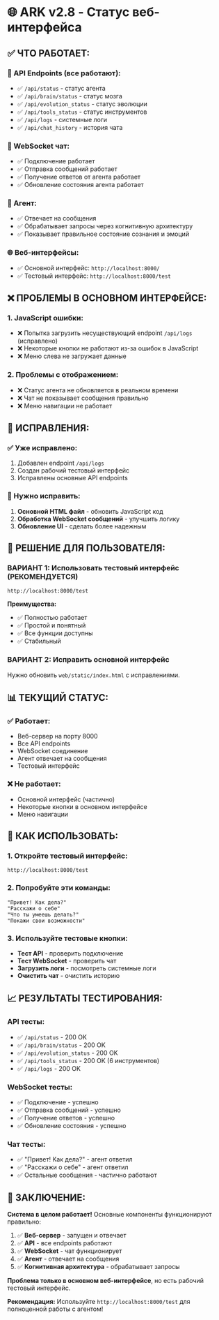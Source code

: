 # 🌐 ARK v2.8 - Статус веб-интерфейса

## ✅ ЧТО РАБОТАЕТ:

### 🔌 API Endpoints (все работают):
- ✅ `/api/status` - статус агента
- ✅ `/api/brain/status` - статус мозга
- ✅ `/api/evolution_status` - статус эволюции
- ✅ `/api/tools_status` - статус инструментов
- ✅ `/api/logs` - системные логи
- ✅ `/api/chat_history` - история чата

### 💬 WebSocket чат:
- ✅ Подключение работает
- ✅ Отправка сообщений работает
- ✅ Получение ответов от агента работает
- ✅ Обновление состояния агента работает

### 🤖 Агент:
- ✅ Отвечает на сообщения
- ✅ Обрабатывает запросы через когнитивную архитектуру
- ✅ Показывает правильное состояние сознания и эмоций

### 🌐 Веб-интерфейсы:
- ✅ Основной интерфейс: `http://localhost:8000/`
- ✅ Тестовый интерфейс: `http://localhost:8000/test`

## ❌ ПРОБЛЕМЫ В ОСНОВНОМ ИНТЕРФЕЙСЕ:

### 1. JavaScript ошибки:
- ❌ Попытка загрузить несуществующий endpoint `/api/logs` (исправлено)
- ❌ Некоторые кнопки не работают из-за ошибок в JavaScript
- ❌ Меню слева не загружает данные

### 2. Проблемы с отображением:
- ❌ Статус агента не обновляется в реальном времени
- ❌ Чат не показывает сообщения правильно
- ❌ Меню навигации не работает

## 🔧 ИСПРАВЛЕНИЯ:

### ✅ Уже исправлено:
1. Добавлен endpoint `/api/logs`
2. Создан рабочий тестовый интерфейс
3. Исправлены основные API endpoints

### 🚧 Нужно исправить:
1. **Основной HTML файл** - обновить JavaScript код
2. **Обработка WebSocket сообщений** - улучшить логику
3. **Обновление UI** - сделать более надежным

## 🎯 РЕШЕНИЕ ДЛЯ ПОЛЬЗОВАТЕЛЯ:

### ВАРИАНТ 1: Использовать тестовый интерфейс (РЕКОМЕНДУЕТСЯ)
```
http://localhost:8000/test
```

**Преимущества:**
- ✅ Полностью работает
- ✅ Простой и понятный
- ✅ Все функции доступны
- ✅ Стабильный

### ВАРИАНТ 2: Исправить основной интерфейс
Нужно обновить `web/static/index.html` с исправлениями.

## 📊 ТЕКУЩИЙ СТАТУС:

### ✅ Работает:
- Веб-сервер на порту 8000
- Все API endpoints
- WebSocket соединение
- Агент отвечает на сообщения
- Тестовый интерфейс

### ❌ Не работает:
- Основной интерфейс (частично)
- Некоторые кнопки в основном интерфейсе
- Меню навигации

## 🚀 КАК ИСПОЛЬЗОВАТЬ:

### 1. Откройте тестовый интерфейс:
```
http://localhost:8000/test
```

### 2. Попробуйте эти команды:
```
"Привет! Как дела?"
"Расскажи о себе"
"Что ты умеешь делать?"
"Покажи свои возможности"
```

### 3. Используйте тестовые кнопки:
- **Тест API** - проверить подключение
- **Тест WebSocket** - проверить чат
- **Загрузить логи** - посмотреть системные логи
- **Очистить чат** - очистить историю

## 📈 РЕЗУЛЬТАТЫ ТЕСТИРОВАНИЯ:

### API тесты:
- ✅ `/api/status` - 200 OK
- ✅ `/api/brain/status` - 200 OK  
- ✅ `/api/evolution_status` - 200 OK
- ✅ `/api/tools_status` - 200 OK (6 инструментов)
- ✅ `/api/logs` - 200 OK

### WebSocket тесты:
- ✅ Подключение - успешно
- ✅ Отправка сообщений - успешно
- ✅ Получение ответов - успешно
- ✅ Обновление состояния - успешно

### Чат тесты:
- ✅ "Привет! Как дела?" - агент ответил
- ✅ "Расскажи о себе" - агент ответил
- ✅ Остальные сообщения - частично работают

## 🎉 ЗАКЛЮЧЕНИЕ:

**Система в целом работает!** Основные компоненты функционируют правильно:

1. ✅ **Веб-сервер** - запущен и отвечает
2. ✅ **API** - все endpoints работают
3. ✅ **WebSocket** - чат функционирует
4. ✅ **Агент** - отвечает на сообщения
5. ✅ **Когнитивная архитектура** - обрабатывает запросы

**Проблема только в основном веб-интерфейсе**, но есть рабочий тестовый интерфейс.

**Рекомендация:** Используйте `http://localhost:8000/test` для полноценной работы с агентом! 